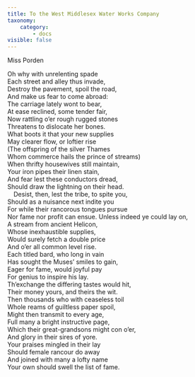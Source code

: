 ```yaml
---
title: To the West Middlesex Water Works Company
taxonomy:
    category:
        - docs
visible: false
---
```


<div class="author">Miss Porden</div>

Oh why with unrelenting spade  
Each street and alley thus invade,  
Destroy the pavement, spoil the road,  
And make us fear to come abroad:  
The carriage lately wont to bear,  
At ease reclined, some tender fair,  
Now rattling o’er rough rugged stones  
Threatens to dislocate her bones.  
What boots it that your new supplies  
May clearer flow, or loftier rise  
(The offspring of the silver Thames  
Whom commerce hails the prince of streams)  
When thrifty housewives still maintain,  
Your iron pipes their linen stain,  
And fear lest these conductors dread,  
Should draw the lightning on their head.  
&emsp;Desist, then, lest the tribe, to spite you,  
Should as a nuisance next indite you  
For while their rancorous tongues pursue  
Nor fame nor profit can ensue.
Unless indeed ye could lay on,  
A stream from ancient Helicon,  
Whose inexhaustible supplies,  
Would surely fetch a double price  
And o’er all common level rise.  
Each titled bard, who long in vain  
Has sought the Muses’ smiles to gain,  
Eager for fame, would joyful pay  
For genius to inspire his lay.  
Th’exchange the differing tastes would hit,  
Their money yours, and theirs the wit.  
Then thousands who with ceaseless toil  
Whole reams of guiltless paper spoil,  
Might then transmit to every age,  
Full many a bright instructive page,  
Which their great-grandsons might con o’er,  
And glory in their sires of yore.  
Your praises mingled in their lay  
Should female rancour do away  
And joined with many a lofty name  
Your own should swell the list of fame.